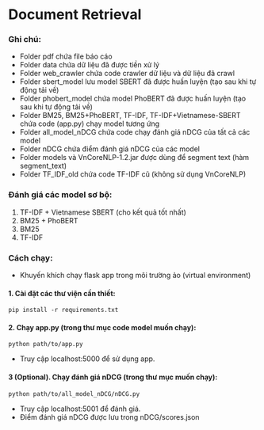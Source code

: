 # Document Retrieval
### Ghi chú:
* Folder pdf chứa file báo cáo
* Folder data chứa dữ liệu đã được tiền xử lý
* Folder web_crawler chứa code crawler dữ liệu và dữ liệu đã crawl
* Folder sbert_model lưu model SBERT đã được huấn luyện (tạo sau khi tự động tải về)
* Folder phobert_model chứa model PhoBERT đã được huấn luyện (tạo sau khi tự động tải về)
* Folder BM25, BM25+PhoBERT, TF-IDF, TF-IDF+Vietnamese-SBERT chứa code (app.py) chạy model tương ứng
* Folder all_model_nDCG chứa code chạy đánh giá nDCG của tất cả các model
* Folder nDCG chứa điểm đánh giá nDCG của các model
* Folder models và VnCoreNLP-1.2.jar được dùng để segment text (hàm segment_text)
* Folder TF_IDF_old chứa code TF-IDF cũ (không sử dụng VnCoreNLP)

### Đánh giá các model sơ bộ:
1. TF-IDF + Vietnamese SBERT (cho kết quả tốt nhất)
2. BM25 + PhoBERT
3. BM25
4. TF-IDF

### Cách chạy:
* Khuyến khích chạy flask app trong môi trường ảo (virtual environment)

#### 1. Cài đặt các thư viện cần thiết:
```
pip install -r requirements.txt
```
#### 2. Chạy app.py (trong thư mục code model muốn chạy):
```
python path/to/app.py
```
* Truy cập localhost:5000 để sử dụng app.

#### 3 (Optional). Chạy đánh giá nDCG (trong thư mục muốn chạy):
```
python path/to/all_model_nDCG/nDCG.py
```
* Truy cập localhost:5001 để đánh giá.
* Điểm đánh giá nDCG được lưu trong nDCG/scores.json